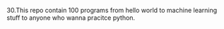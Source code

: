 30.This repo contain 100 programs from hello world to machine learning stuff to anyone who wanna pracitce python.
 
